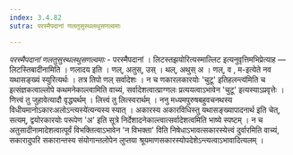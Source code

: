 ```yaml
---
index: 3.4.82
sutra: परस्मैपदानां णलतुसुस्थलथुसणल्वमाः

---
```

_परस्मैपदानां णलतुसुस्थलथुसणल्वमाः_ - परस्मैपदानां । लिटस्तझयोरित्यस्माल्लिट इत्यनुवृत्तिमभिप्रेत्याह —  लिटस्तिबादीनामिति । णलादय इति । णल्, अतुस्, उस् । थल्, अथुस् अ । णल्, व , म-इत्येते नव यथासङ्ख्यं स्युरित्यर्थः । तत्र तिपो णल् सर्वादेशः । न च णकारलकारयोः 'चुटू' इतिहलन्त्य॑मिति च इत्संज्ञकत्वाल्लोपे कथमनेकाल्त्वामिति वाच्यं, सर्वादेशत्वात्प्राग्णलः प्रत्ययत्वाऽभावेन 'चुटू' इत्यस्याऽप्रवृत्तेः । णित्त्वं तु जुहावेत्यादौ वृद्ध्यर्थम् । लित्त्वं तु लित्स्वरार्थम् । ननु मध्यमपुरुषबहुवचनथस्य विधीयमानोऽकारःअलोऽन्त्यस्ये॑त्यन्यस्य स्यात् । अकारस्य अकारविधिस्तु यथासङ्ख्यापादनार्थ इति चेत्, सत्यम्, द्वयोरकारयोः परूपेण 'अ' इति सूत्रे निर्देशादनेकाल्त्वात्सर्वादेशत्वमिति भाष्ये स्पष्टम् । न च अतुसादीनामादेशत्वात्पूर्वं विभक्तित्वाऽभावेन 'न विभक्ता' विति निषेधाऽभावत्सकारस्येत्त्वं दुर्वारमिति वाच्यं, सकारादुपरि सकारान्तस्य संयोगान्तलोपेन लुप्तया श्रूयमाणसकारस्योपदेशेऽन्त्यत्वाऽभावादित्यलम् ।